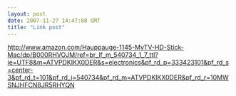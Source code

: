 ```yaml
---
layout: post
date: 2007-11-27 14:47:08 GMT
title: "Link post"
---
```

<http://www.amazon.com/Hauppauge-1145-MyTV-HD-Stick-Mac/dp/B000RHVOJM/ref=br_lf_m_540734_1_7_ttl?ie=UTF8&m=ATVPDKIKX0DER&s=electronics&pf_rd_p=333423101&pf_rd_s=center-3&pf_rd_t=101&pf_rd_i=540734&pf_rd_m=ATVPDKIKX0DER&pf_rd_r=10MWSNJHFCN8JR5RHYQN>

